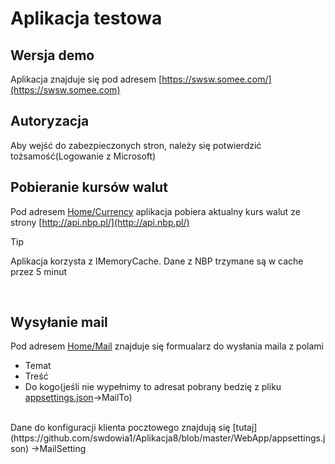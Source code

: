 # Aplikacja testowa

## Wersja demo
Aplikacja znajduje się pod adresem [https://swsw.somee.com/](https://swsw.somee.com) <br>


## Autoryzacja
Aby wejść do zabezpieczonych stron, należy się potwierdzić tożsamość(Logowanie z Microsoft) <br>

## Pobieranie kursów walut
Pod adresem [Home/Currency](https://swsw.somee.com/Home/Currency) aplikacja pobiera aktualny kurs walut ze strony [http://api.nbp.pl/](http://api.nbp.pl/)

> [!TIP]
> Aplikacja korzysta z IMemoryCache. Dane z NBP trzymane są w cache przez 5 minut
 
 <br>

## Wysyłanie mail

Pod adresem [Home/Mail](https://swsw.somee.com/Home/Mail) znajduje się formualarz do wysłania maila z polami
- Temat
- Treść
- Do kogo(jeśli nie wypełnimy to adresat pobrany bedzię z pliku [appsettings.json](https://github.com/swdowia1/Aplikacja8/blob/master/WebApp/appsettings.json)&rarr;MailTo)

<br>
Dane do konfiguracji klienta pocztowego znajdują się [tutaj](https://github.com/swdowia1/Aplikacja8/blob/master/WebApp/appsettings.json) &rarr;MailSetting